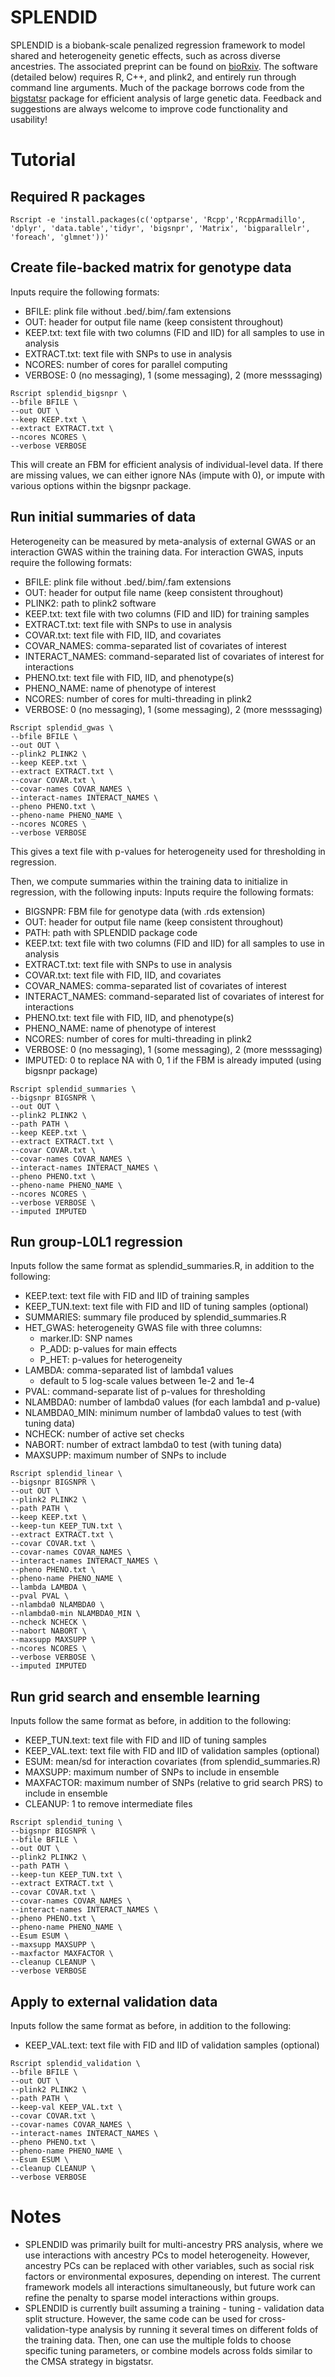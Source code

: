 # SPLENDID

SPLENDID is a biobank-scale penalized regression framework to model shared and heterogeneity genetic effects, such as across diverse ancestries. The associated preprint can be found on [bioRxiv](url). The software (detailed below) requires R, C++, and plink2, and entirely run through command line arguments. Much of the package borrows code from the [bigstatsr](https://github.com/privefl/bigstatsr) package for efficient analysis of large genetic data. Feedback and suggestions are always welcome to improve code functionality and usability!

# Tutorial
## Required R packages
```
Rscript -e 'install.packages(c('optparse', 'Rcpp','RcppArmadillo', 'dplyr', 'data.table','tidyr', 'bigsnpr', 'Matrix', 'bigparallelr', 'foreach', 'glmnet'))'
```

## Create file-backed matrix for genotype data
Inputs require the following formats:
- BFILE: plink file without .bed/.bim/.fam extensions
- OUT: header for output file name (keep consistent throughout)
- KEEP.txt: text file with two columns (FID and IID) for all samples to use in analysis
- EXTRACT.txt: text file with SNPs to use in analysis
- NCORES: number of cores for parallel computing
- VERBOSE: 0 (no messaging), 1 (some messaging), 2 (more messsaging)
```
Rscript splendid_bigsnpr \
--bfile BFILE \
--out OUT \
--keep KEEP.txt \
--extract EXTRACT.txt \
--ncores NCORES \
--verbose VERBOSE
```
This will create an FBM for efficient analysis of individual-level data. If there are missing values, we can either ignore NAs (impute with 0), or impute with various options within the bigsnpr package. 

## Run initial summaries of data
Heterogeneity can be measured by meta-analysis of external GWAS or an interaction GWAS within the training data. For interaction GWAS, inputs require the following formats:
- BFILE: plink file without .bed/.bim/.fam extensions
- OUT: header for output file name (keep consistent throughout)
- PLINK2: path to plink2 software
- KEEP.txt: text file with two columns (FID and IID) for training samples
- EXTRACT.txt: text file with SNPs to use in analysis
- COVAR.txt: text file with FID, IID, and covariates
- COVAR_NAMES: comma-separated list of covariates of interest
- INTERACT_NAMES: command-separated list of covariates of interest for interactions
- PHENO.txt: text file with FID, IID, and phenotype(s)
- PHENO_NAME: name of phenotype of interest
- NCORES: number of cores for multi-threading in plink2
- VERBOSE: 0 (no messaging), 1 (some messaging), 2 (more messsaging)
```
Rscript splendid_gwas \
--bfile BFILE \
--out OUT \
--plink2 PLINK2 \
--keep KEEP.txt \
--extract EXTRACT.txt \
--covar COVAR.txt \
--covar-names COVAR_NAMES \
--interact-names INTERACT_NAMES \
--pheno PHENO.txt \
--pheno-name PHENO_NAME \
--ncores NCORES \
--verbose VERBOSE
```
This gives a text file with p-values for heterogeneity used for thresholding in regression. 

Then, we compute summaries within the training data to initialize in regression, with the following inputs:
Inputs require the following formats:
- BIGSNPR: FBM file for genotype data (with .rds extension)
- OUT: header for output file name (keep consistent throughout)
- PATH: path with SPLENDID package code
- KEEP.txt: text file with two columns (FID and IID) for all samples to use in analysis
- EXTRACT.txt: text file with SNPs to use in analysis
- COVAR.txt: text file with FID, IID, and covariates
- COVAR_NAMES: comma-separated list of covariates of interest
- INTERACT_NAMES: command-separated list of covariates of interest for interactions
- PHENO.txt: text file with FID, IID, and phenotype(s)
- PHENO_NAME: name of phenotype of interest
- NCORES: number of cores for multi-threading in plink2
- VERBOSE: 0 (no messaging), 1 (some messaging), 2 (more messsaging)
- IMPUTED: 0 to replace NA with 0, 1 if the FBM is already imputed (using bigsnpr package)
```
Rscript splendid_summaries \
--bigsnpr BIGSNPR \
--out OUT \
--plink2 PLINK2 \
--path PATH \
--keep KEEP.txt \
--extract EXTRACT.txt \
--covar COVAR.txt \
--covar-names COVAR_NAMES \
--interact-names INTERACT_NAMES \
--pheno PHENO.txt \
--pheno-name PHENO_NAME \
--ncores NCORES \
--verbose VERBOSE \
--imputed IMPUTED
```

## Run group-L0L1 regression
Inputs follow the same format as splendid_summaries.R, in addition to the following:
- KEEP.text: text file with FID and IID of training samples
- KEEP_TUN.text: text file with FID and IID of tuning samples (optional)
- SUMMARIES: summary file produced by splendid_summaries.R
- HET_GWAS: heterogeneity GWAS file with three columns:
  - marker.ID: SNP names
  - P_ADD: p-values for main effects
  - P_HET: p-values for heterogeneity
- LAMBDA: comma-separated list of lambda1 values
  - default to 5 log-scale values between 1e-2 and 1e-4
- PVAL: command-separate list of p-values for thresholding
- NLAMBDA0: number of lambda0 values (for each lambda1 and p-value)
- NLAMBDA0_MIN: minimum number of lambda0 values to test (with tuning data)
- NCHECK: number of active set checks
- NABORT: number of extract lambda0 to test (with tuning data)
- MAXSUPP: maximum number of SNPs to include
```
Rscript splendid_linear \
--bigsnpr BIGSNPR \
--out OUT \
--plink2 PLINK2 \
--path PATH \
--keep KEEP.txt \
--keep-tun KEEP_TUN.txt \
--extract EXTRACT.txt \
--covar COVAR.txt \
--covar-names COVAR_NAMES \
--interact-names INTERACT_NAMES \
--pheno PHENO.txt \
--pheno-name PHENO_NAME \
--lambda LAMBDA \
--pval PVAL \
--nlambda0 NLAMBDA0 \
--nlambda0-min NLAMBDA0_MIN \
--ncheck NCHECK \
--nabort NABORT \
--maxsupp MAXSUPP \
--ncores NCORES \
--verbose VERBOSE \
--imputed IMPUTED
```

## Run grid search and ensemble learning
Inputs follow the same format as before, in addition to the following:
- KEEP_TUN.text: text file with FID and IID of tuning samples
- KEEP_VAL.text: text file with FID and IID of validation samples (optional)
- ESUM: mean/sd for interaction covariates (from splendid_summaries.R)
- MAXSUPP: maximum number of SNPs to include in ensemble
- MAXFACTOR: maximum number of SNPs (relative to grid search PRS) to include in ensemble
- CLEANUP: 1 to remove intermediate files
```
Rscript splendid_tuning \
--bigsnpr BIGSNPR \
--bfile BFILE \
--out OUT \
--plink2 PLINK2 \
--path PATH \
--keep-tun KEEP_TUN.txt \
--extract EXTRACT.txt \
--covar COVAR.txt \
--covar-names COVAR_NAMES \
--interact-names INTERACT_NAMES \
--pheno PHENO.txt \
--pheno-name PHENO_NAME \
--Esum ESUM \
--maxsupp MAXSUPP \
--maxfactor MAXFACTOR \
--cleanup CLEANUP \
--verbose VERBOSE
```

## Apply to external validation data
Inputs follow the same format as before, in addition to the following:
- KEEP_VAL.text: text file with FID and IID of validation samples (optional)
```
Rscript splendid_validation \
--bfile BFILE \
--out OUT \
--plink2 PLINK2 \
--path PATH \
--keep-val KEEP_VAL.txt \
--covar COVAR.txt \
--covar-names COVAR_NAMES \
--interact-names INTERACT_NAMES \
--pheno PHENO.txt \
--pheno-name PHENO_NAME \
--Esum ESUM \
--cleanup CLEANUP \
--verbose VERBOSE
```

# Notes
- SPLENDID was primarily built for multi-ancestry PRS analysis, where we use interactions with ancestry PCs to model heterogeneity. However, ancestry PCs can be replaced with other variables, such as social risk factors or environmental exposures, depending on interest. The current framework models all interactions simultaneously, but future work can refine the penalty to sparse model interactions within groups. 
- SPLENDID is currently built assuming a training - tuning - validation data split structure. However, the same code can be used for cross-validation-type analysis by running it several times on different folds of the training data. Then, one can use the multiple folds to choose specific tuning parameters, or combine models across folds similar to the CMSA strategy in bigstatsr. 
